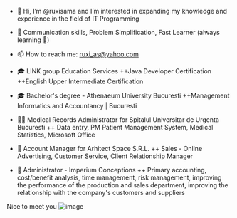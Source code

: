 - 👋 Hi, I’m @ruxisama and I’m interested in expanding my knowledge and experience in the field of IT Programming
- 🦸  Communication skills, Problem Simplification, Fast Learner (always learning 🤯) 
- 📫 How to reach me: ruxi_as@yahoo.com

- 🎓 LINK group Education Services
++Java Developer Certification
++English Upper Intermediate Certification
- 🎓 Bachelor's degree - Athenaeum University Bucuresti
++Management Informatics and Accountancy | Bucuresti
- 👩‍⚕️ Medical Records Administrator for Spitalul Universitar de Urgenta Bucuresti
 ++ Data entry, PM Patient Management System, Medical Statistics, Microsoft Office
- 💼 Account Manager for Arhitect Space S.R.L.
 ++ Sales - Online Advertising, Customer Service, Client Relationship Manager
- 💼 Administrator - Imperium Conceptions
 ++ Primary accounting, cost/benefit analysis, time management, risk management, 
 improving the performance of the production and sales department, improving the
 relationship with the company's customers and suppliers

Nice to meet you ![image](https://github.com/ruxisama/ruxisama/assets/58122125/4401ae75-b00c-4f1d-b037-03e3603956e7)
   

<!---
ruxisama/ruxisama is a ✨ special ✨ repository because its `README.md` (this file) appears on your GitHub profile.
You can click the Preview link to take a look at your changes.
--->
